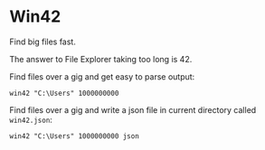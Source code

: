 # Win42

Find big files fast.

The answer to File Explorer taking too long is 42.

Find files over a gig and get easy to parse output:

```
win42 "C:\Users" 1000000000
```

Find files over a gig and write a json file in current directory called `win42.json`:

```
win42 "C:\Users" 1000000000 json
```
